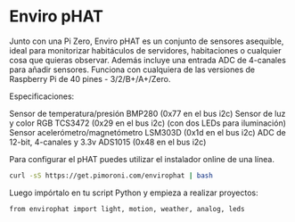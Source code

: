 <!--
---
name: Enviro pHAT
class: board
type: adc,sensor
formfactor: pHAT
manufacturer: Pimoroni
description: A package of environmental sensors for IoT projects
url: https://shop.pimoroni.com/products/enviro-phat
github: https://github.com/pimoroni/enviro-phat
buy: https://shop.pimoroni.com/products/enviro-phat
image: 'enviro-phat.png'
pincount: 40
eeprom: no
power:
  '2':
ground:
  '6':
  '9':
  '14':
  '20':
  '25':
  '30':
  '34':
  '39':
pin:
  '3':
    mode: i2c
  '5':
    mode: i2c
  '7':
    mode: output
    name: LEDs
i2c:
  '0x1d':
    name: Motion Sensor
    device: LSM303D
  '0x29':
    name: Light/Colour Sensor
    device: TCS3472
  '0x49':
    name: 4-Channel Analog Input
    device: ADS1015
  '0x77':
    name: Temp/Pressure Sensor
    device: BMP280
-->
# Enviro pHAT

Junto con una Pi Zero, Enviro pHAT es un conjunto de sensores asequible, ideal para monitorizar habitáculos de servidores, habitaciones o cualquier cosa que quieras observar. Además incluye una entrada ADC de 4-canales para añadir sensores. Funciona con cualquiera de las versiones de Raspberry Pi de 40 pines - 3/2/B+/A+/Zero.

Especificaciones:

Sensor de temperatura/presión BMP280 (0x77 en el bus i2c)
Sensor de luz y color RGB TCS3472 (0x29 en el bus i2c)
(con dos LEDs para iluminación)
Sensor acelerómetro/magnetómetro LSM303D (0x1d en el bus i2c)
ADC de 12-bit, 4-canales y 3.3v ADS1015 (0x48 en el bus i2c)

Para configurar el pHAT puedes utilizar el instalador online de una línea.

```bash
curl -sS https://get.pimoroni.com/envirophat | bash
```
Luego impórtalo en tu script Python y empieza a realizar proyectos:

```bash
from envirophat import light, motion, weather, analog, leds
```
